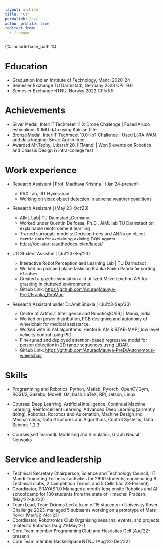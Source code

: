 ```yaml
---
layout: archive
title: "CV"
permalink: /cv/
author_profile: true
redirect_from:
  - /resume
---
```


{% include base_path %}

Education
======
* Graduation Indian Institute of Technology, Mandi 2020-24 
* Semester Exchange TU Darmstadt, Germany 2023 CPI=9.6
* Semester Exchange NTNU, Norway 2022 CPI=8.5

Achievements
======
* Silver Medal, InterIIT Techmeet 11.0: Drone Challenge | Fused Aruco estimations & IMU data using Kalman filter
* Bronze Medal, InterIIT Techmeet 10.0: IoT Challenge | Used LoRA WAN and data logging: Smart Agriculture
* Awarded Mr.Techy, Utkarsh’20, IITMandi |  Won 5 events on Robotics and Chassis Design in intra-college fest

Work experience
======
* Research Assistant | Prof. Madhava Krishna | (Jan’24-present)
  * RRC Lab, IIIT Hyderabad 
  * Working on video object detection in adverse weather conditions

* Research Assistant | (May’23-Oct’23)
  * AIML Lab| TU Darmstadt,Germany
  * Worked under Quentin Delfosse, Ph.D., AIML lab TU Darmstadt on explainable reinforcement learning
  * Trained surrogate models: Decision trees and ANNs on object-centric data for explaining existing DQN agents.
  * https://oc-atari.readthedocs.io/en/latest/

* UG Student Assistant| (Jul’23-Sep’23)
  * Interactive Robot Perception and Learning Lab | TU Darmstadt 
  * Worked on pick and place tasks on Franka Emika Panda for sorting of cubes
  * Created a gazebo simulation and utilized MoveIt python API for grasping in cluttered environments.
  * Github Link: https://github.com/AnuragMaurya-PreD/Franka_RobMan

* Research Assistant  under Dr.Amit Shukla | (Jul’23-Sep’23)
  * Centre of Artificial Intelligence and Robotics(CAIR) | Mandi, India 
  * Worked on power distribution, PCB designing and autonomy of wheelchair for medical assistance.
  *  Worked with SLAM algorithms( HectorSLAM & RTAB-MAP ),low level velocity control using PID
  * Fine-tuned and deployed attention-based regressive model for person detection in 2D range sequences using LiDAR.
  * Github Link: https://github.com/AnuragMaurya-PreD/Autonomous-wheelchair
  
Skills
======
* Programming and Robotics: Python, Matlab, Pytorch, OpenCV,Gym, ROS1/2, Gazebo, MoveIt, Git, bash, LaTeX, RPi, Jetson, Linux

* Courses: Deep Learning, Artificial Intelligence, Continual Machine Learning, Reinforcement Learning, Advanced Deep Learning(currently doing), Robotics, Robotics and Automation, Machine Design and Mechatronics, Data structures and Algorithms, Control Systems, Data Science 1,2,3

* Courses(self learned): Modelling and Simulation, Graph Neural Networks

  
Service and leadership
======
* Technical Secretary Chairperson, Science and Technology Council, IIT Mandi Promoting Technical activities for 2600 students, coordinating 8 Technical clubs, 2 Competition Teams, and 5 Cells (Jul’23-Present)
* Coordinator, PRAYAS 1.0 Managed a month-long onsite Robotics and AI school camp for 100 students from the state of Himachal Pradesh. (May’22-Jul’22)
* Team Lead, Team Deimos Led a team of 15 students in University Rover Challenge 2023, managed 5 subteams working on a prototype of Mars Rover (Mar’22-Mar’23)
* Coordinator, Robotronics Club Organising sessions, events, and projects related to Robotics (Aug’21-May’22)
* Core Team member Programming Club and Heuristics Cell (Aug’22-present)
* Core Team member HackerSpace NTNU (Aug’22-Dec’22)